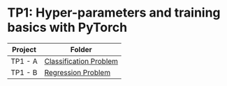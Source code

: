 # TP1: Hyper-parameters and training basics with PyTorch

| Project | Folder |
| --- | ----------- |
| TP1 - A | [Classification Problem](https://github.com/israfelsr/assignments-mva/blob/main/dl-in-practice/tp-1/scripts/main.py)|
| TP1 - B | [Regression Problem](https://github.com/israfelsr/assignments-mva/blob/main/dl-in-practice/tp-1/Regression.ipynb)|